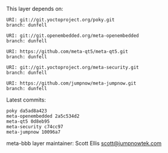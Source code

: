 This layer depends on:

    URI: git://git.yoctoproject.org/poky.git
    branch: dunfell

    URI: git://git.openembedded.org/meta-openembedded
    branch: dunfell

    URI: https://github.com/meta-qt5/meta-qt5.git
    branch: dunfell

    URI: git://git.yoctoproject.org/meta-security.git
    branch: dunfell

    URI: https://github.com/jumpnow/meta-jumpnow.git
    branch: dunfell


Latest commits:

    poky da5ad8a423
    meta-openembedded 2a5c534d2
    meta-qt5 0d8eb95
    meta-security c74cc97
    meta-jumpnow 10096a7


meta-bbb layer maintainer: Scott Ellis <scott@jumpnowtek.com>
